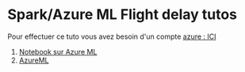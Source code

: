 # Spark/Azure ML Flight delay tutos

Pour effectuer ce tuto vous avez besoin d'un compte [azure : ICI](https://portal.azure.com/#home)

1. [Notebook sur Azure ML](./tutoSparkFlightDelays)
2. [AzureML](./tutoAzureML)
